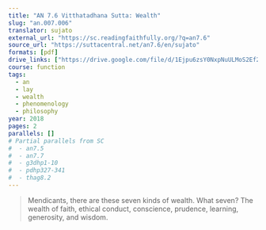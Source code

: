 ```yaml
---
title: "AN 7.6 Vitthatadhana Sutta: Wealth"
slug: "an.007.006"
translator: sujato
external_url: "https://sc.readingfaithfully.org/?q=an7.6"
source_url: "https://suttacentral.net/an7.6/en/sujato"
formats: [pdf]
drive_links: ["https://drive.google.com/file/d/1Ejpu6zsY0NxpNuULMoS2Ef2O3zJkkVUX"]
course: function
tags:
  - an
  - lay
  - wealth
  - phenomenology
  - philosophy
year: 2018
pages: 2
parallels: []
# Partial parallels from SC
#  - an7.5
#  - an7.7
#  - g3dhp1-10
#  - pdhp327-341
#  - thag8.2
---
```


> Mendicants, there are these seven kinds of wealth. What seven? The wealth of faith, ethical conduct, conscience, prudence, learning, generosity, and wisdom.

<!---->
